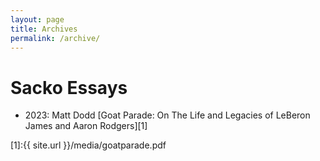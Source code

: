 ```yaml
---
layout: page
title: Archives
permalink: /archive/
---
```


# Sacko Essays
- 2023: Matt Dodd [Goat Parade: On The Life and Legacies of LeBeron James and Aaron Rodgers][1]


[1]:{{ site.url }}/media/goatparade.pdf
